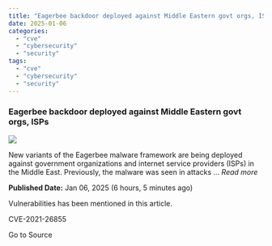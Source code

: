 ```yaml
---
title: "Eagerbee backdoor deployed against Middle Eastern govt orgs, ISPs"
date: 2025-01-06
categories: 
  - "cve"
  - "cybersecurity"
  - "security"
tags: 
  - "cve"
  - "cybersecurity"
  - "security"
---
```


### Eagerbee backdoor deployed against Middle Eastern govt orgs, ISPs

![](https://upload.cvefeed.io/news/22521/thumbnail.jpg)

New variants of the Eagerbee malware framework are being deployed against government organizations and internet service providers (ISPs) in the Middle East. Previously, the malware was seen in attacks ... _Read more_

**Published Date:** Jan 06, 2025 (6 hours, 5 minutes ago)

Vulnerabilities has been mentioned in this article.

CVE-2021-26855

Go to Source
